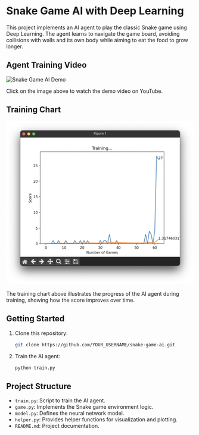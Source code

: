# Snake Game AI with Deep Learning

This project implements an AI agent to play the classic Snake game using Deep Learning. The agent learns to navigate the game board, avoiding collisions with walls and its own body while aiming to eat the food to grow longer.

## Agent Training Video

![Snake Game AI Demo](demo/Training_Process.gif)

Click on the image above to watch the demo video on YouTube.

## Training Chart

![Training Chart](demo/Training_chart.png)

The training chart above illustrates the progress of the AI agent during training, showing how the score improves over time.

## Getting Started

1. Clone this repository:

    ```bash
    git clone https://github.com/YOUR_USERNAME/snake-game-ai.git
    ```

2. Train the AI agent:

    ```bash
    python train.py
    ```

## Project Structure

- `train.py`: Script to train the AI agent.
- `game.py`: Implements the Snake game environment logic.
- `model.py`: Defines the neural network model.
- `helper.py`: Provides helper functions for visualization and plotting.
- `README.md`: Project documentation.
